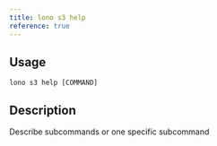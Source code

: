 ```yaml
---
title: lono s3 help
reference: true
---
```


## Usage

    lono s3 help [COMMAND]

## Description

Describe subcommands or one specific subcommand



